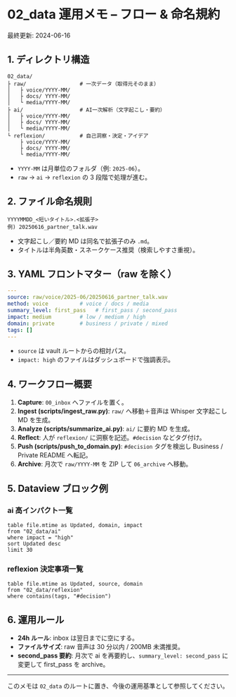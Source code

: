 # 02_data 運用メモ – フロー & 命名規約

最終更新: 2024-06-16

## 1. ディレクトリ構造
```
02_data/
├ raw/                 # 一次データ（取得元そのまま）
│   ├ voice/YYYY-MM/
│   ├ docs/ YYYY-MM/
│   └ media/YYYY-MM/
├ ai/                  # AI一次解析（文字起こし・要約）
│   ├ voice/YYYY-MM/
│   ├ docs/ YYYY-MM/
│   └ media/YYYY-MM/
└ reflexion/           # 自己洞察・決定・アイデア
    ├ voice/YYYY-MM/
    ├ docs/ YYYY-MM/
    └ media/YYYY-MM/
```
- `YYYY-MM` は月単位のフォルダ（例: `2025-06`）。
- `raw` → `ai` → `reflexion` の 3 段階で処理が進む。

## 2. ファイル命名規則
```
YYYYMMDD_<短いタイトル>.<拡張子>
例) 20250616_partner_talk.wav
```
- 文字起こし／要約 MD は同名で拡張子のみ `.md`。
- タイトルは半角英数・スネークケース推奨（検索しやすさ重視）。

## 3. YAML フロントマター（raw を除く）
```yaml
---
source: raw/voice/2025-06/20250616_partner_talk.wav
method: voice          # voice / docs / media
summary_level: first_pass   # first_pass / second_pass
impact: medium         # low / medium / high
domain: private        # business / private / mixed
tags: []
---
```
- `source` は vault ルートからの相対パス。
- `impact: high` のファイルはダッシュボードで強調表示。

## 4. ワークフロー概要
1. **Capture**:  `00_inbox` へファイルを置く。
2. **Ingest (scripts/ingest_raw.py)**:  `raw/` へ移動＋音声は Whisper 文字起こし MD を生成。
3. **Analyze (scripts/summarize_ai.py)**:  `ai/` に要約 MD を生成。
4. **Reflect**:   人が `reflexion/` に洞察を記述。`#decision` などタグ付け。
5. **Push (scripts/push_to_domain.py)**:  `#decision` タグを検出し Business / Private README へ転記。
6. **Archive**:   月次で `raw/YYYY-MM` を ZIP して `06_archive` へ移動。

## 5. Dataview ブロック例
### ai 高インパクト一覧
```dataview
table file.mtime as Updated, domain, impact
from "02_data/ai"
where impact = "high"
sort Updated desc
limit 30
```
### reflexion 決定事項一覧
```dataview
table file.mtime as Updated, source, domain
from "02_data/reflexion"
where contains(tags, "#decision")
```

## 6. 運用ルール
- **24h ルール**: inbox は翌日までに空にする。
- **ファイルサイズ**: raw 音声は 30 分以内 / 200MB 未満推奨。
- **second_pass 要約**: 月次で ai を再要約し、`summary_level: second_pass` に変更して first_pass を archive。

---
このメモは `02_data` のルートに置き、今後の運用基準として参照してください。 